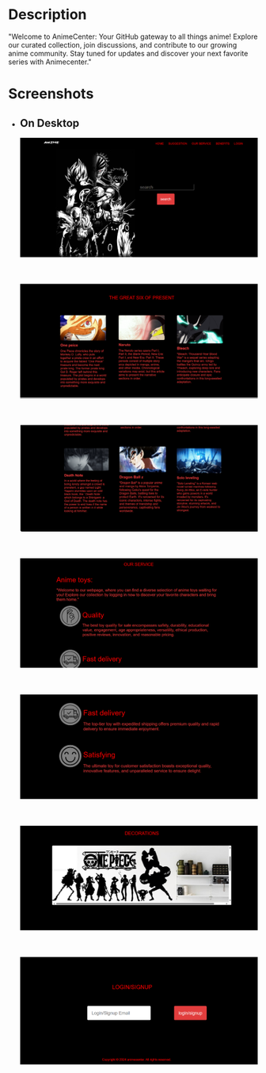 <h1>Description </h1>
<p>"Welcome to AnimeCenter: Your GitHub gateway to all things anime! Explore our curated collection, join discussions, and contribute to our growing anime community. Stay tuned for updates and discover your next favorite series with Animecenter."</p>
<h1>Screenshots</h1>
<ul>
  <li>
    <h2>On Desktop </h2>
    <img src="preview/prev1.png"><br><br><br><br>   
    <img src="preview/prev2.png"><br><br><br><br>  
    <img src="preview/prev3.png"><br><br><br><br>  
    <img src="preview/prev4.png"><br><br><br><br>  
    <img src="preview/prev5.png"><br><br><br><br>  
    <img src="preview/prev6.png"><br><br><br><br>
    <img src="preview/prev7.png"><br>
  </li>

</ul>
